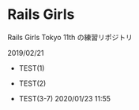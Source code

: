 # Rails Girls

Rails Girls Tokyo 11th の練習リポジトリ

2019/02/21

* TEST(1)

* TEST(2)

* TEST(3-7) 2020/01/23 11:55

